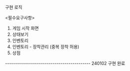 구현 로직

<필수요구사항>


1. 게임 시작 화면
2. 상태보기
3. 인벤토리
4. 인벤토리 - 장착관리 (중복 장착 허용)
5. 상점

------------------------------------------- 240102 구현 완료
